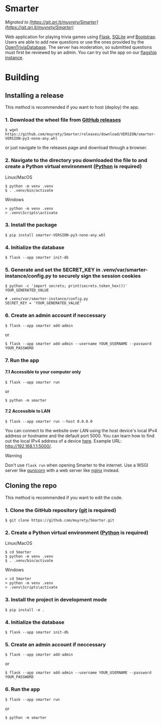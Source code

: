 # Smarter
_Migrated to [https://git.ari.lt/muyrety/Smarter](https://git.ari.lt/muyrety/Smarter)_

Web application for playing trivia games using [Flask](https://flask.palletsprojects.com/),
[SQLite](https://www.sqlite.org/index.html) and [Bootstrap](https://getbootstrap.com/).
Users are able to add new questions or use the ones provided by the [OpenTriviaDatabase](https://opentdb.com/).
The server has moderation, so submitted questions must first be reviewed by an admin. You can try out the app on our [flagship instance](https://www.uselis.eu/).

# Building

## Installing a release
This method is recommended if you want to host (deploy) the app.

### 1. Download the wheel file from [GitHub releases](https://github.com/muyrety/Smarter/releases)
```
$ wget https://github.com/muyrety/Smarter/releases/download/VERSION/smarter-VERSION-py3-none-any.whl
```
or just navigate to the releases page and download through a browser.

### 2. Navigate to the directory you downloaded the file to and create a Python virtual environment ([Python](https://www.python.org/downloads/) is required)
Linux/MacOS
```
$ python -m venv .venv 
$ . .venv/bin/activate
```

Windows
```
> python -m venv .venv
> .venv\Scripts\activate
```

### 3. Install the package
```
$ pip install smarter-VERSION-py3-none-any.whl
```

### 4. Initialize the database
```
$ flask --app smarter init-db
```

### 5. Generate and set the SECRET_KEY in .venv/var/smarter-instance/config.py to securely sign the session cookies
```
$ python -c 'import secrets; print(secrets.token_hex())'
YOUR_GENERATED_VALUE
```
```
# .venv/var/smarter-instance/config.py
SECRET_KEY = 'YOUR_GENERATED_VALUE'
```

### 6. Create an admin account if neccessary
```
$ flask --app smarter add-admin
```
or
```
$ flask --app smarter add-admin --username YOUR_USERNAME --password YOUR_PASSWORD
```

### 7. Run the app
#### 7.1 Accessible to your computer only
```
$ flask --app smarter run
```
or
```
$ python -m smarter
```
#### 7.2 Accessible to LAN
```
$ flask --app smarter run --host 0.0.0.0
```
You can connect to the website over LAN using the host device's local IPv4 address or hostname and the default port 5000. You can learn how to find out the local IPv4 address of a device [here](https://www.whatismybrowser.com/detect/what-is-my-local-ip-address/). Example URL: http://192.168.1.1:5000/.
> [!WARNING]
> Don't use `flask run` when opening Smarter to the internet. Use a WSGI server like [gunicorn](https://gunicorn.org/) with a web server like [nginx](https://nginx.org/) instead.

## Cloning the repo
This method is recommended if you want to edit the code.
### 1. Clone the GitHub repository ([git](https://git-scm.com/downloads) is required)
```
$ git clone https://github.com/muyrety/Smarter.git
```

### 2. Create a Python virtual environment ([Python](https://www.python.org/downloads/) is required)
Linux/MacOS
```
$ cd Smarter
$ python -m venv .venv 
$ . .venv/bin/activate
```

Windows
```
> cd Smarter
> python -m venv .venv
> .venv\Scripts\activate
```

### 3. Install the project in development mode
```
$ pip install -e .
```

### 4. Initialize the database
```
$ flask --app smarter init-db
```

### 5. Create an admin account if neccessary
```
$ flask --app smarter add-admin
```
or
```
$ flask --app smarter add-admin --username YOUR_USERNAME --password YOUR_PASSWORD
```

### 6. Run the app
```
$ flask --app smarter run
```
or
```
$ python -m smarter
```
